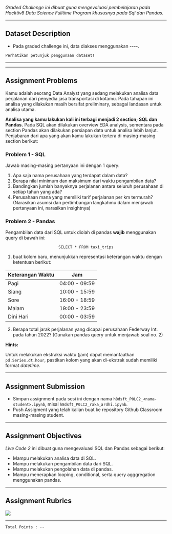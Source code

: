 _Graded Challenge ini dibuat guna mengevaluasi pembelajaran pada Hacktiv8 Data Science Fulltime Program khususnya pada Sql dan Pandas._

---

## Dataset Description

* Pada graded challenge ini, data diakses menggunakan ----.

```{attention}
Perhatikan petunjuk penggunaan dataset!
```

---
---

## Assignment Problems

Kamu adalah seorang Data Analyst yang sedang melakukan analisa data perjalanan dari penyedia jasa transportasi di kotamu. Pada tahapan ini analisa yang dilakukan masih bersifat preliminary, sebagai landasan untuk analisa utama.

**Analisa yang kamu lakukan kali ini terbagi menjadi 2 section; SQL dan Pandas.** Pada SQL akan dilakukan overview EDA analysis, sementara pada section Pandas akan dilakukan persiapan data untuk analisa lebih lanjut. Penjabaran dari apa yang akan kamu lakukan tertera di masing-masing section berikut:

### Problem 1 - SQL

Jawab masing-masing pertanyaan ini dengan 1 query:

1. Apa saja nama perusahaan yang terdapat dalam data?
2. Berapa nilai minimum dan maksimum dari waktu pengambilan data?
3. Bandingkan jumlah banyaknya perjalanan antara seluruh perusahaan di setiap tahun yang ada?
4. Perusahaan mana yang memiliki tarif perjalanan per km termurah? (Narasikan asumsi dan pertimbangan langkahmu dalam menjawab pertanyaan ini, narasikan insightnya)

### Problem 2 - Pandas

Pengambilan data dari SQL untuk diolah di pandas **wajib** menggunakan query di bawah ini:

<div align="center">

`SELECT * FROM taxi_trips`

</div>

1. buat kolom baru, menunjukkan representasi keterangan waktu dengan ketentuan berikut:

<div align="center">

|Keterangan Waktu|Jam|	
|--|--|
|Pagi|04:00 - 09:59|
|Siang|10:00 - 15:59|
|Sore|16:00 - 18:59|
|Malam|19:00 - 23:59|
|Dini Hari|00:00 - 03:59|

</div>

2. Berapa total jarak perjalanan yang dicapai perusahaan Federway Int. pada tahun 2022? (Gunakan pandas query untuk menjawab soal no. 2)

**Hints:**

Untuk melakukan ekstraksi waktu (jam) dapat memanfaatkan `pd.Series.dt.hour`, pastikan kolom yang akan di-ekstrak sudah memiliki format *datetime*.

---
## Assignment Submission

- Simpan assignment pada sesi ini dengan nama `h8dsft_P0LC2_<nama-student>.ipynb`, misal `h8dsft_P0LC2_raka_ardhi.ipynb`.
- Push Assigment yang telah kalian buat ke repository Github Classroom masing-masing student.
---
## Assignment Objectives

*Live Code 2* ini dibuat guna mengevaluasi SQL dan Pandas sebagai berikut:

- Mampu melakukan analisa data di SQL.
- Mampu melakukan pengambilan data dari SQL.
- Mampu melakukan pengolahan data di pandas.
- Mampu menerapkan looping, conditional, serta query agggregation menggunakan pandas.

---

## Assignment Rubrics

<img src="--"></img>

---

```
Total Points : --
```
